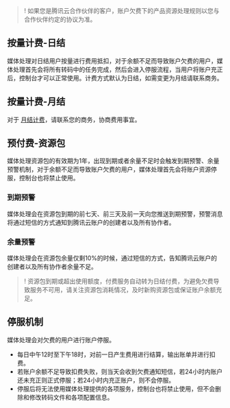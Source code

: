 >! 如果您是腾讯云合作伙伴的客户，账户欠费下的产品资源处理规则以您与合作伙伴约定的协议为准。

## 按量计费-日结
媒体处理对日结用户按量进行费用抵扣，对于余额不足而导致账户欠费的用户，媒体处理首先会将所有转码中的任务完成，然后会进入停服流程，当用户将账户充正后，控制台才可以正常使用。计费方式默认为日结，如需变更为月结请联系商务。

## 按量计费-月结
对于 [月结计费](https://intl.cloud.tencent.com/document/product/1041/33478#month)，请联系您的商务，协商费用事宜。

## 预付费-资源包
媒体处理资源包的有效期为1年，出现到期或者余量不足时会触发到期预警、余量预警机制，对于余额不足而导致账户欠费的用户，媒体处理首先会将账户资源停服，控制台也将禁止使用。

### 到期预警
媒体处理会在资源包到期的前七天、前三天及前一天向您推送到期预警，预警消息将通过短信的方式通知到腾讯云账户的创建者以及所有协作者。

### 余量预警
媒体处理会在资源包余量仅剩10%的时候，通过短信的方式，告知腾讯云账户的创建者以及所有协作者余量不足。
>!  资源包到期或超出使用额度，付费服务自动转为日结付费，为避免欠费导致服务不可用，请关注资源包消耗情况，及时新购资源包或保证账户余额充足。

## 停服机制
媒体处理会对欠费的用户进行账户停服。
+ 每日中午12时至下午18时，对前一日产生费用进行结算，输出账单并进行扣费。
+ 若账户余额不足导致扣费失败，则当天会收到欠费通知短信，若24小时内账户还未充正则正式停服；若24小时内充正账户，则不会停服。
+ 停服后将无法使用媒体处理提供的各项服务，控制台也将禁止使用，但不会删除和修改转码文件和各项配置信息。
